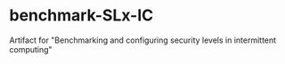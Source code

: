 # benchmark-SLx-IC
Artifact for "Benchmarking and configuring security levels in intermittent computing"
